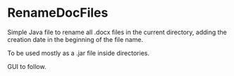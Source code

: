 # RenameDocFiles

Simple Java file to rename all .docx files in the current directory, adding the creation date in the beginning of the file name.

To be used mostly as a .jar file inside directories. 

GUI to follow.
